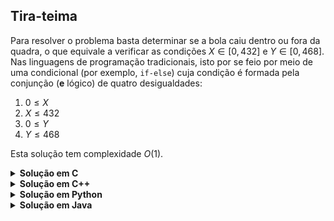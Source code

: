## Tira-teima

Para resolver o problema basta determinar se a bola caiu dentro ou fora da quadra, o que equivale a 
verificar as condições $X\in[0, 432]$ e $Y\in[0,468]$. Nas linguagens de programação tradicionais, isto
por se feio por meio de uma condicional (por exemplo, `if-else`) cuja condição é formada pela conjunção
(__e__ lógico) de quatro desigualdades:

1. $0\leq X$
1. $X\leq 432$
1. $0\leq Y$
1. $Y\leq 468$

Esta solução tem complexidade $O(1)$.

<details>
    <summary><b>Solução em C</b></summary>

```c
#include <stdio.h>

int main()
{
    int X, Y;
    scanf("%d %d", &X, &Y);

    if (0 <= X && X <= 432 && 0 <= Y && Y <= 468)
        printf("dentro\n");
    else
        printf("fora\n");

    return 0;
}
```
</details>


<details>
    <summary><b>Solução em C++</b></summary>

```cpp
#include <bits/stdc++.h>

using namespace std;

auto solve(int X, int Y)
{
    return 0 <= X and X <= 432 and 0 <= Y and Y <= 468 ? "dentro" : "fora";
}

int main()
{
    int X, Y;
    cin >> X >> Y;

    cout << solve(X, Y) << '\n';

    return 0;
}
```
</details>

<details>
    <summary><b>Solução em Python</b></summary>

```Python
X, Y = map(int, input().split())

if 0 <= X and X <= 432 and 0 <= Y and Y <= 468:
    print("dentro");
else:
    print("fora");
```
</details>

<details>
    <summary><b>Solução em Java</b></summary>

```java
import java.util.Scanner;

public class solution {
    public static void main(String[] args) {
        Scanner scanner = new Scanner(System.in);

        int X = scanner.nextInt();
        int Y = scanner.nextInt();

        if (0 <= X && X <= 432 && 0 <= Y && Y <= 468)
            System.out.println("dentro");
        else
            System.out.println("fora");
    }
}
```
</details>
